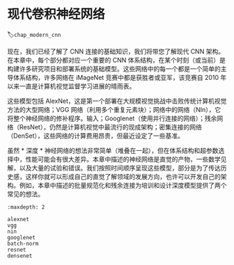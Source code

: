 # 现代卷积神经网络
:label:`chap_modern_cnn`

现在，我们已经了解了 CNN 连接的基础知识，我们将带您了解现代 CNN 架构。在本章中，每个部分都对应一个重要的 CNN 体系结构，在某个时刻（或当前）是构建许多研究项目和部署系统的基础模型。这些网络中的每一个都是一个简单的主导体系结构，许多网络在 iMageNet 竞赛中都是获胜者或亚军，该竞赛自 2010 年以来一直是计算机视觉监督学习进展的晴雨表。

这些模型包括 AlexNet，这是第一个部署在大规模视觉挑战中击败传统计算机视觉方法的大型网络；VGG 网络（利用多个重复元素块）；网络中的网络（NIn），它将整个神经网络的修补程序。输入；Googlenet（使用并行连接的网络）；残余网络（ResNet），仍然是计算机视觉中最流行的现成架构；密集连接的网络（DenSet），这些网络的计算费用昂贵，但最近设定了一些基准。

虽然 * 深度 * 神经网络的想法非常简单（堆叠在一起），但在体系结构和超参数选择中，性能可能会有很大差异。本章中描述的神经网络是直觉的产物，一些数学见解，以及大量的试验和错误。我们按照时间顺序呈现这些模型，部分是为了传达历史感，这样你就可以形成自己的直觉了解领域的发展方向，也许可以开发自己的架构。例如，本章中描述的批量规范化和残余连接为培训和设计深度模型提供了两个常见的想法。

```toc
:maxdepth: 2

alexnet
vgg
nin
googlenet
batch-norm
resnet
densenet
```
